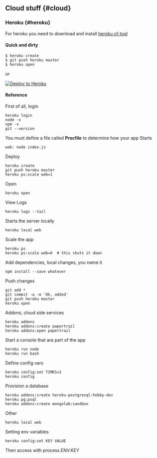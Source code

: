 ## Cloud stuff {#cloud}

### Heroku {#heroku}
For heroku you need to download and install [heroku cli tool](https://devcenter.heroku.com/articles/heroku-cli)
#### Quick and dirty

```
$ heroku create
$ git push heroku master
$ heroku open
```
or

[![Deploy to Heroku](https://www.herokucdn.com/deploy/button.png)](https://heroku.com/deploy)

#### Reference

First of all, login
```shell
heroku login
node -v
npm -v
git --version
```
You must define a file called __Procfile__ to determine how your app Starts
```
web: node index.js
```
Deploy
```shell
heroku create
git push heroku master
heroku ps:scale web=1
```
Open
```shell
heroku open
```
View Logs
```shell
heroku logs --tail
```
Starts the server locally
```shell
heroku local web
```
Scale the app
```shell
heroku ps
heroku ps:scale web=0  # this shuts it down
```
Add dependencies, local changes, you name it
```shell
npm install --save whatever

```
Push changes
```shell
git add *
git commit -a -m 'Ok, added'
git push heroku master
heroku open
```

Addons, cloud side services
```shell
heroku addons
heroku addons:create papertrail
heroku addons:open papertrail
```

Start a console that ara part of the app
```shell
heroku run node
heroku run bash
```

Define config vars
```shell
heroku config:set TIMES=2
heroku config
```

Provision a database
```shell
heroku addons:create heroku-postgresql:hobby-dev
heroku pg:psql
heroku addons:create mongolab:sandbox
```
Other
```shell
heroku local web
```

Setting env variables
```shell
heroku config:set KEY VALUE
```
Then access with process.ENV.KEY
